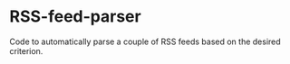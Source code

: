 # RSS-feed-parser
Code to automatically parse a couple of RSS feeds based on the desired criterion.
